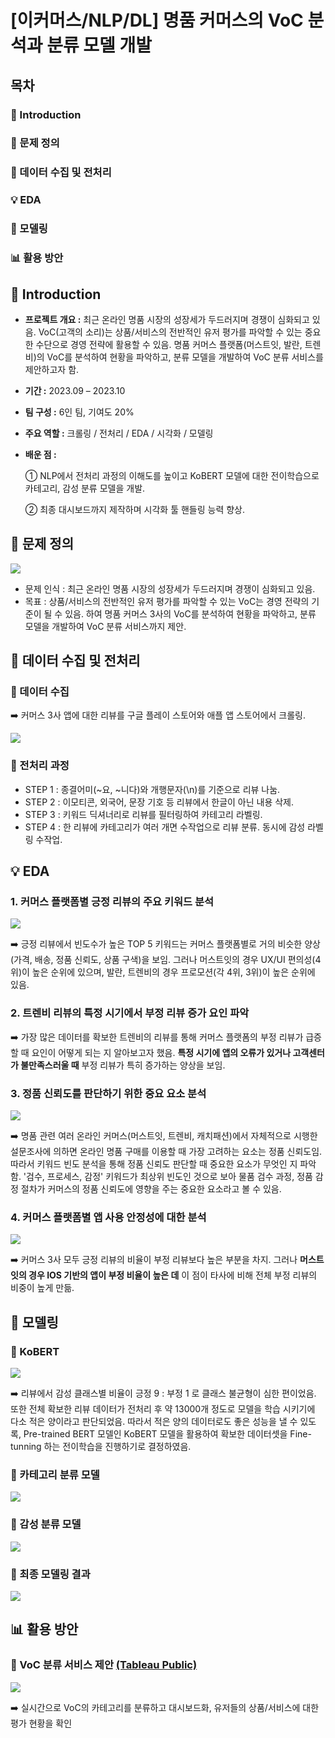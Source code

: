 # [이커머스/NLP/DL] 명품 커머스의 VoC 분석과 분류 모델 개발

## 목차

### 📖 Introduction

### 🔧 문제 정의

### 📎 데이터 수집 및 전처리

### 💡 EDA

### 🤖 모델링

### 📊 활용 방안


## 📖 Introduction

- __프로젝트 개요 :__ 최근 온라인 명품 시장의 성장세가 두드러지며 경쟁이 심화되고 있음. VoC(고객의 소리)는 상품/서비스의 전반적인 유저 평가를 파악할 수 있는 중요한 수단으로 경영 전략에 활용할 수 있음. 명품 커머스 플랫폼(머스트잇, 발란, 트렌비)의 VoC를 분석하여 현황을 파악하고, 분류 모델을 개발하여 VoC 분류 서비스를 제안하고자 함.

- __기간 :__ 2023.09 – 2023.10

- __팀 구성 :__ 6인 팀, 기여도 20%

- __주요 역할 :__ 크롤링 / 전처리 / EDA / 시각화 / 모델링

- __배운 점 :__ 

  ① NLP에서 전처리 과정의 이해도를 높이고 KoBERT 모델에 대한 전이학습으로 카테고리, 감성 분류 모델을 개발.
 
  ② 최종 대시보드까지 제작하며 시각화 툴 핸들링 능력 향상.
 

## 🔧 문제 정의

![](https://velog.velcdn.com/images/hsty94/post/7293ba27-5fbf-48a2-80a1-218beb353b08/image.png)

- 문제 인식 : 최근 온라인 명품 시장의 성장세가 두드러지며 경쟁이 심화되고 있음.
- 목표 : 상품/서비스의 전반적인 유저 평가를 파악할 수 있는 VoC는 경영 전략의 기준이 될 수 있음. 하여 명품 커머스 3사의 VoC를 분석하여 현황을 파악하고, 분류 모델을 개발하여 VoC 분류 서비스까지 제안.

## 📎 데이터 수집 및 전처리

### 🔹 데이터 수집

➡️ 커머스 3사 앱에 대한 리뷰를 구글 플레이 스토어와 애플 앱 스토어에서 크롤링.

![](https://velog.velcdn.com/images/hsty94/post/5c848d90-405a-48e1-8eb1-100539e01791/image.png)

### 🔹 전처리 과정

- STEP 1 : 종결어미(~요, ~니다)와 개행문자(\n)를 기준으로 리뷰 나눔.
- STEP 2 : 이모티콘, 외국어, 문장 기호 등 리뷰에서 한글이 아닌 내용 삭제.
- STEP 3 : 키워드 딕셔너리로 리뷰를 필터링하여 카테고리 라벨링.
- STEP 4 : 한 리뷰에 카테고리가 여러 개면 수작업으로 리뷰 분류. 동시에 감성 라벨링 수작업.


## 💡 EDA

### 1. 커머스 플랫폼별 긍정 리뷰의 주요 키워드 분석

![](https://velog.velcdn.com/images/hsty94/post/b9ce2b8f-cd9c-4030-a554-52471e6b88a4/image.png)

➡️ 긍정 리뷰에서 빈도수가 높은 TOP 5 키워드는 커머스 플랫폼별로 거의 비슷한 양상(가격, 배송, 정품 신뢰도, 상품 구색)을 보임. 그러나 머스트잇의 경우 UX/UI 편의성(4위)이 높은 순위에 있으며, 발란, 트렌비의 경우 프로모션(각 4위, 3위)이 높은 순위에 있음.


### 2. 트렌비 리뷰의 특정 시기에서 부정 리뷰 증가 요인 파악

➡️ 가장 많은 데이터를 확보한 트렌비의 리뷰를 통해 커머스 플랫폼의 부정 리뷰가 급증할 때 요인이 어떻게 되는 지 알아보고자 했음. __특정 시기에 앱의 오류가 있거나 고객센터가 불만족스러울 때__ 부정 리뷰가 특히 증가하는 양상을 보임.


### 3. 정품 신뢰도를 판단하기 위한 중요 요소 분석

![](https://velog.velcdn.com/images/hsty94/post/b2fa7a6f-2398-4d17-b0dd-efa502d41231/image.png)

➡️ 명품 관련 여러 온라인 커머스(머스트잇, 트렌비, 캐치패션)에서 자체적으로 시행한 설문조사에 의하면 온라인 명품 구매를 이용할 때 가장 고려하는 요소는 정품 신뢰도임. 따라서 키워드 빈도 분석을 통해 정품 신뢰도 판단할 때 중요한 요소가 무엇인 지 파악함. '검수, 프로세스, 감정' 키워드가 최상위 빈도인 것으로 보아 물품 검수 과정, 정품 감정 절차가 커머스의 정품 신뢰도에 영향을 주는 중요한 요소라고 볼 수 있음.

### 4. 커머스 플랫폼별 앱 사용 안정성에 대한 분석

![](https://velog.velcdn.com/images/hsty94/post/de02cd78-5207-4935-89f3-44e58725790c/image.png)

➡️ 커머스 3사 모두 긍정 리뷰의 비율이 부정 리뷰보다 높은 부분을 차지. 그러나 __머스트잇의 경우 IOS 기반의 앱이 부정 비율이 높은 데__ 이 점이 타사에 비해 전체 부정 리뷰의 비중이 높게 만듦.


## 🤖 모델링


### 🔹 KoBERT

![](https://velog.velcdn.com/images/hsty94/post/e60d1b42-0902-4834-b0ac-0bc75346862e/image.png)

➡️ 리뷰에서 감성 클래스별 비율이 긍정 9 : 부정 1 로 클래스 불균형이 심한 편이었음. 또한 전체 확보한 리뷰 데이터가 전처리 후 약 13000개 정도로 모델을 학습 시키기에 다소 적은 양이라고 판단되었음. 따라서 적은 양의 데이터로도 좋은 성능을 낼 수 있도록, Pre-trained BERT 모델인 KoBERT 모델을 활용하여 확보한 데이터셋을 Fine-tunning 하는 전이학습을 진행하기로 결정하였음.


### 🔹 카테고리 분류 모델

![](https://velog.velcdn.com/images/hsty94/post/cb9350a7-5c45-421b-b1b8-184011981414/image.png)


### 🔹 감성 분류 모델

![](https://velog.velcdn.com/images/hsty94/post/8ed278a8-5ca3-431c-b6a9-ee2ccb8fed0e/image.png)


### 🔹 최종 모델링 결과

![](https://velog.velcdn.com/images/hsty94/post/4e7a2c45-69ea-4c40-a562-2d937c132090/image.png)


## 📊 활용 방안

### 🔹 VoC 분류 서비스 제안 [(Tableau Public)](https://public.tableau.com/app/profile/taeyoon.kwon/viz/VoC_16967691310840/VoC?publish=yes)

![](https://velog.velcdn.com/images/hsty94/post/ead683a8-ca10-426b-b7ae-29e0b848e711/image.png)

➡️ 실시간으로 VoC의 카테고리를 분류하고 대시보드화, 유저들의 상품/서비스에 대한 평가 현황을 확인

